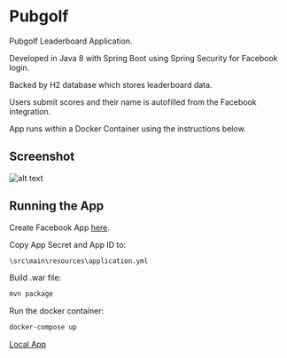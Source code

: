 # Pubgolf
Pubgolf Leaderboard Application.

Developed in Java 8 with Spring Boot using Spring Security for Facebook login.

Backed by H2 database which stores leaderboard data.

Users submit scores and their name is autofilled from the Facebook integration.

App runs within a Docker Container using the instructions below.

## Screenshot
![alt text](docs/pubGolfEntity.png?raw=true "PubGolf")

## Running the App
Create Facebook App [here](https://developers.facebook.com/).

Copy App Secret and App ID to:

```bash
\src\main\resources\application.yml
```

Build .war file:

```bash
mvn package
```

Run the docker container:

```bash
docker-compose up
```

[Local App](http://localhost/)
